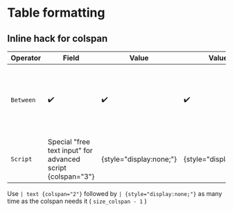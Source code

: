 # Table formatting

## Inline hack for colspan

| Operator | Field  | Value | Value 2 | Comment |
|----------|--------|-------|---------|---------|
| `Between` | :heavy_check_mark: | :heavy_check_mark: | :heavy_check_mark: | Check if a field value is between two values provided in input |
| `Script` | Special "free text input" for advanced script {colspan="3"} | {style="display:none;"} | {style="display:none;"} | Check if the script output is true |

Use `| text {colspan="2"}` followed by `| {style="display:none;"}` as many time as the colspan needs it ( `size_colspan - 1` )
